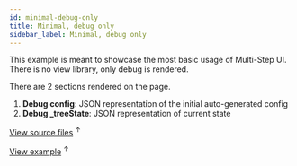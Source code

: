 ```yaml
---
id: minimal-debug-only
title: Minimal, debug only
sidebar_label: Minimal, debug only
---
```


This example is meant to showcase the most basic usage of Multi-Step UI. There is no view library, only debug is rendered.

There are 2 sections rendered on the page.

1. __Debug config__: JSON representation of the initial auto-generated config
3. __Debug \_treeState__: JSON representation of current state

<a href="https://github.com/charlielow/multi-step-ui/blob/master/website/static/js/src/minimal-debug-only.js" target="_blank">View source files</a> <sup>↑</sup>

<a href="../examples/minimal-debug-only.html" target="_blank">View example</a> <sup>↑</sup>